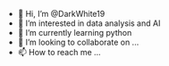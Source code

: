 - 👋 Hi, I’m @DarkWhite19
- 👀 I’m interested in data analysis and AI
- 🌱 I’m currently learning python
- 💞️ I’m looking to collaborate on ...
- 📫 How to reach me ...

<!---
DarkWhite19/DarkWhite19 is a ✨ special ✨ repository because its `README.md` (this file) appears on your GitHub profile.
You can click the Preview link to take a look at your changes.
--->
